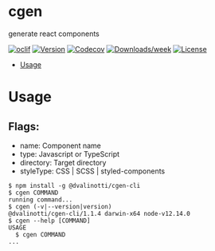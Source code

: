 cgen
====

generate react components

[![oclif](https://img.shields.io/badge/cli-oclif-brightgreen.svg)](https://oclif.io)
[![Version](https://img.shields.io/npm/v/cgen.svg)](https://npmjs.org/package/cgen)
[![Codecov](https://codecov.io/gh/dan-valinotti/cgen-cli/branch/master/graph/badge.svg)](https://codecov.io/gh/dan-valinotti/cgen-cli)
[![Downloads/week](https://img.shields.io/npm/dw/cgen.svg)](https://npmjs.org/package/cgen)
[![License](https://img.shields.io/npm/l/cgen.svg)](https://github.com/dan-valinotti/cgen-cli/blob/master/package.json)

<!-- toc -->
* [Usage](#usage)
<!-- tocstop -->
# Usage
## Flags:
* name: Component name
* type: Javascript or TypeScript
* directory: Target directory
* styleType: CSS | SCSS | styled-components
<!-- usage -->
```sh-session
$ npm install -g @dvalinotti/cgen-cli
$ cgen COMMAND
running command...
$ cgen (-v|--version|version)
@dvalinotti/cgen-cli/1.1.4 darwin-x64 node-v12.14.0
$ cgen --help [COMMAND]
USAGE
  $ cgen COMMAND
...
```
<!-- usagestop -->
